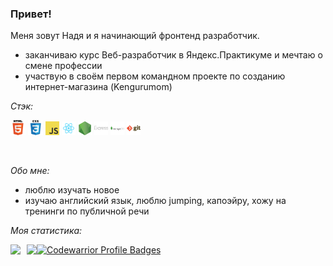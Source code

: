 ### Привет! 
Меня зовут Надя и я начинающий фронтенд разработчик. 

- заканчиваю курс Веб-разработчик в Яндекс.Практикуме и мечтаю о смене профессии
- участвую в своём первом командном проекте по созданию интернет-магазина (Kengurumom)

_Стэк:_ 
<p> 
  <img src="https://raw.githubusercontent.com/github/explore/80688e429a7d4ef2fca1e82350fe8e3517d3494d/topics/html/html.png" alt="HTML" height="24">
  <img src="https://raw.githubusercontent.com/github/explore/80688e429a7d4ef2fca1e82350fe8e3517d3494d/topics/css/css.png" alt="CSS" height="24" >
  <img src="https://raw.githubusercontent.com/github/explore/80688e429a7d4ef2fca1e82350fe8e3517d3494d/topics/javascript/javascript.png" alt="Javascript" height="22">
  <img src="https://raw.githubusercontent.com/github/explore/80688e429a7d4ef2fca1e82350fe8e3517d3494d/topics/react/react.png" alt="React" height="22">
  <img src="https://raw.githubusercontent.com/github/explore/80688e429a7d4ef2fca1e82350fe8e3517d3494d/topics/nodejs/nodejs.png" alt="NodeJS" height="22">
  <img src="https://raw.githubusercontent.com/github/explore/80688e429a7d4ef2fca1e82350fe8e3517d3494d/topics/express/express.png" alt="Express" height="22">
  <img src="https://raw.githubusercontent.com/github/explore/80688e429a7d4ef2fca1e82350fe8e3517d3494d/topics/mongodb/mongodb.png" alt="MongoDB" height="22">
  <img src="https://raw.githubusercontent.com/github/explore/80688e429a7d4ef2fca1e82350fe8e3517d3494d/topics/git/git.png" alt="Git" height="22">
</p>
<br />

_Обо мне:_
- люблю изучать новое
- изучаю английский язык, люблю jumping, капоэйру, хожу на тренинги по публичной речи 

_Моя статистика:_

<a href="https://github-readme-stats.vercel.app/api?username=Kotezh&show_icons=true&title_color=ffffff&icon_color=bb2acf&text_color=daf7dc&bg_color=151515">
  <img  align="left" height="130" style="margin-right: 10px" src="https://github-readme-stats.vercel.app/api?username=Kotezh&hide=contribs&show_icons=true" />
</a>
<a href="https://github-readme-stats.vercel.app/api/top-langs/?username=Kotezh&layout=compact">
  <img align="left" height="130" style="margin-bottom: 10px" src="https://github-readme-stats.vercel.app/api/top-langs/?username=Kotezh&layout=compact" />
</a>

[![Codewarrior Profile Badges](https://www.codewars.com/users/Kotezh/badges/large)](https://www.codewars.com/users/Kotezh)



